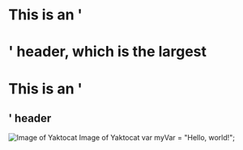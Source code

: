 # This is an '<h1>' header, which is the largest
# This is an '<h2>' header
![Image of Yaktocat](https://octodex.github.com/images/yaktocat.png) <alt-text>Image of Yaktocat</alt-text>
var myVar = "Hello, world!";
